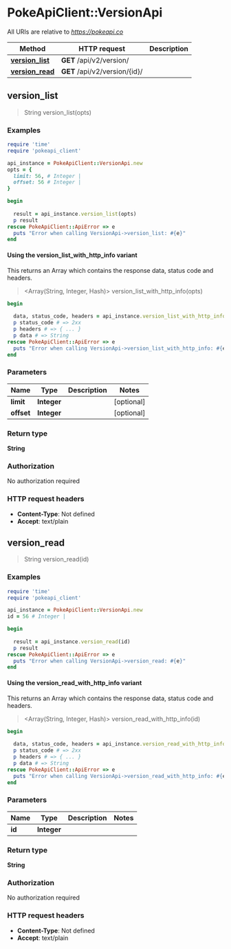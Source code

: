 # PokeApiClient::VersionApi

All URIs are relative to *https://pokeapi.co*

| Method | HTTP request | Description |
| ------ | ------------ | ----------- |
| [**version_list**](VersionApi.md#version_list) | **GET** /api/v2/version/ |  |
| [**version_read**](VersionApi.md#version_read) | **GET** /api/v2/version/{id}/ |  |


## version_list

> String version_list(opts)



### Examples

```ruby
require 'time'
require 'pokeapi_client'

api_instance = PokeApiClient::VersionApi.new
opts = {
  limit: 56, # Integer | 
  offset: 56 # Integer | 
}

begin
  
  result = api_instance.version_list(opts)
  p result
rescue PokeApiClient::ApiError => e
  puts "Error when calling VersionApi->version_list: #{e}"
end
```

#### Using the version_list_with_http_info variant

This returns an Array which contains the response data, status code and headers.

> <Array(String, Integer, Hash)> version_list_with_http_info(opts)

```ruby
begin
  
  data, status_code, headers = api_instance.version_list_with_http_info(opts)
  p status_code # => 2xx
  p headers # => { ... }
  p data # => String
rescue PokeApiClient::ApiError => e
  puts "Error when calling VersionApi->version_list_with_http_info: #{e}"
end
```

### Parameters

| Name | Type | Description | Notes |
| ---- | ---- | ----------- | ----- |
| **limit** | **Integer** |  | [optional] |
| **offset** | **Integer** |  | [optional] |

### Return type

**String**

### Authorization

No authorization required

### HTTP request headers

- **Content-Type**: Not defined
- **Accept**: text/plain


## version_read

> String version_read(id)



### Examples

```ruby
require 'time'
require 'pokeapi_client'

api_instance = PokeApiClient::VersionApi.new
id = 56 # Integer | 

begin
  
  result = api_instance.version_read(id)
  p result
rescue PokeApiClient::ApiError => e
  puts "Error when calling VersionApi->version_read: #{e}"
end
```

#### Using the version_read_with_http_info variant

This returns an Array which contains the response data, status code and headers.

> <Array(String, Integer, Hash)> version_read_with_http_info(id)

```ruby
begin
  
  data, status_code, headers = api_instance.version_read_with_http_info(id)
  p status_code # => 2xx
  p headers # => { ... }
  p data # => String
rescue PokeApiClient::ApiError => e
  puts "Error when calling VersionApi->version_read_with_http_info: #{e}"
end
```

### Parameters

| Name | Type | Description | Notes |
| ---- | ---- | ----------- | ----- |
| **id** | **Integer** |  |  |

### Return type

**String**

### Authorization

No authorization required

### HTTP request headers

- **Content-Type**: Not defined
- **Accept**: text/plain

